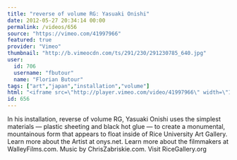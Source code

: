 ```yaml
---
title: "reverse of volume RG: Yasuaki Onishi"
date: 2012-05-27 20:34:14 00:00
permalink: /videos/656
source: "https://vimeo.com/41997966"
featured: true
provider: "Vimeo"
thumbnail: "http://b.vimeocdn.com/ts/291/230/291230785_640.jpg"
user:
  id: 706
  username: "fbutour"
  name: "Florian Butour"
tags: ["art","japan","installation","volume"]
html: "<iframe src=\"http://player.vimeo.com/video/41997966\" width=\"1280\" height=\"720\" frameborder=\"0\" webkitAllowFullScreen mozallowfullscreen allowFullScreen></iframe>"
id: 656
---
```


In his installation, reverse of volume RG, Yasuaki Onishi uses the simplest materials — plastic sheeting and black hot glue — to create a monumental, mountainous form that appears to float inside of Rice University Art Gallery. Learn more about the Artist at onys.net. Learn more about the filmmakers at WalleyFilms.com. Music by ChrisZabriskie.com. Visit RiceGallery.org